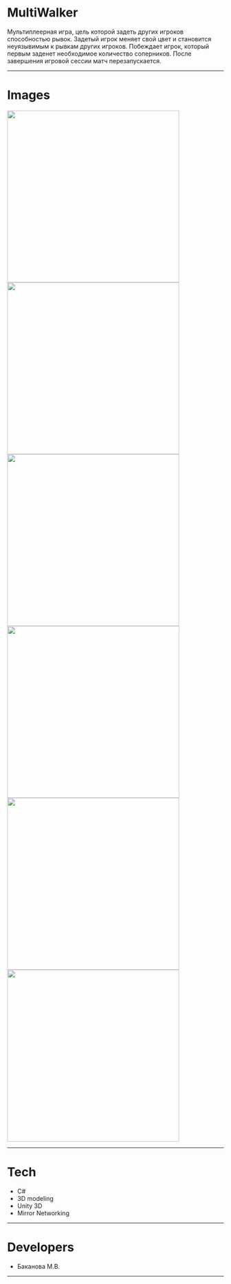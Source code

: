 # MultiWalker

Мультиплеерная игра, цель которой задеть других игроков способностью рывок. Задетый игрок меняет свой цвет и становится неуязывимым к рывкам других игроков. Побеждает игрок, который первым заденет необходимое количество соперников. После завершения игровой сессии матч перезапускается.


---

# Images
<p align="left">
<img src="landing/multiwalker_1.png" width = 400/>
<img src="landing/multiwalker_2.png" width = 400/>
<img src="landing/multiwalker_3.png" width = 400/>
<img src="landing/multiwalker_4.png" width = 400/>
<img src="landing/multiwalker_5.png" width = 400/>
<img src="landing/multiwalker_6.png" width = 400/>
</p>

---

# Tech
* C#
* 3D modeling
* Unity 3D
* Mirror Networking

---

# Developers
* Баканова М.В.

---
